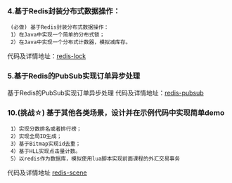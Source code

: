 ### 4.基于Redis封装分布式数据操作：
	 (必做) 基于Redis封装分布式数据操作：
	 1）在Java中实现一个简单的分布式锁；
	 2）在Java中实现一个分布式计数器，模拟减库存。
代码及详情地址：[redis-lock]()

### 5.基于Redis的PubSub实现订单异步处理
基于Redis的PubSub实现订单异步处理
代码及详情地址：[redis-pubsub]()

### 10.(挑战☆) 基于其他各类场景，设计并在示例代码中实现简单demo
	 1）实现分数排名或者排行榜；
	 2）实现全局ID生成；
	 3）基于Bitmap实现id去重；
	 4）基于HLL实现点击量计数。
	 5）以redis作为数据库，模拟使用lua脚本实现前面课程的外汇交易事务
代码及详情地址 [redis-scene]()